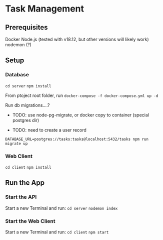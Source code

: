 # Task Management

## Prerequisites

Docker
Node.js (tested with v18.12, but other versions will likely work)
nodemon (?)

## Setup

### Database

`cd server`
`npm install`

From ptoject root folder, run `docker-compose -f docker-compose.yml up -d`

Run db migrations....?

- TODO: use node-pg-migrate, or docker copy to container (special postgres dir)

- TODO: need to create a user record

`DATABASE_URL=postgres://tasks:tasks@localhost:5432/tasks npm run migrate up`

### Web Client

`cd client`
`npm install`

## Run the App

### Start the API

Start a new Terminal and run:
`cd server`
`nodemon index`

### Start the Web Client

Start a new Terminal and run:
`cd client`
`npm start`
